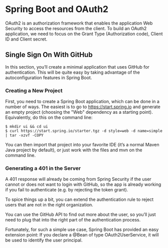 # Spring Boot and OAuth2
OAuth2 is an authorization framework that enables the application Web Security to access the resources from the client. To build an OAuth2 application, we need to focus on the Grant Type (Authorization code), Client ID and Client secret.

## Single Sign On With GitHub
In this section, you’ll create a minimal application that uses GitHub for authentication. This will be quite easy by taking advantage of the autoconfiguration features in Spring Boot.

### Creating a New Project
First, you need to create a Spring Boot application, which can be done in a number of ways. The easiest is to go to https://start.spring.io and generate an empty project (choosing the "Web" dependency as a starting point). Equivalently, do this on the command line:
```
$ mkdir ui && cd ui
$ curl https://start.spring.io/starter.tgz -d style=web -d name=simple | tar -xzvf -COPY
```
You can then import that project into your favorite IDE (it’s a normal Maven Java project by default), or just work with the files and mvn on the command line.

### Generating a 401 in the Server
A 401 response will already be coming from Spring Security if the user cannot or does not want to login with GitHub, so the app is already working if you fail to authenticate (e.g. by rejecting the token grant).

To spice things up a bit, you can extend the authentication rule to reject users that are not in the right organization.

You can use the GitHub API to find out more about the user, so you’ll just need to plug that into the right part of the authentication process.

Fortunately, for such a simple use case, Spring Boot has provided an easy extension point: If you declare a @Bean of type OAuth2UserService, it will be used to identify the user principal. 